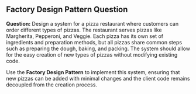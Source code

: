 ## Factory Design Pattern Question

**Question:**
Design a system for a pizza restaurant where customers can order different types of pizzas. The restaurant serves pizzas like Margherita, Pepperoni, and Veggie. Each pizza has its own set of ingredients and preparation methods, but all pizzas share common steps such as preparing the dough, baking, and packing. The system should allow for the easy creation of new types of pizzas without modifying existing code.

Use the **Factory Design Pattern** to implement this system, ensuring that new pizzas can be added with minimal changes and the client code remains decoupled from the creation process.